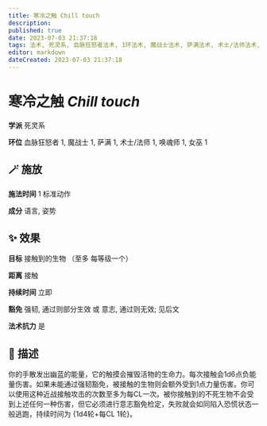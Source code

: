```yaml
---
title: 寒冷之触 Chill touch
description: 
published: true
date: 2023-07-03 21:37:18
tags: 法术, 死灵系, 血脉狂怒者法术, 1环法术, 魔战士法术, 萨满法术, 术士/法师法术, 唤魂师法术, 女巫法术
editor: markdown
dateCreated: 2023-07-03 21:37:18
---
```


# **寒冷之触** *Chill touch*

**学派** 死灵系 

**环位** 血脉狂怒者 1, 魔战士 1, 萨满 1, 术士/法师 1, 唤魂师 1, 女巫 1

## 🪄 施放

**施法时间** 1 标准动作

**成分** 语言, 姿势

## ✨ 效果 

**目标** 接触到的生物 （至多 每等级一个） 

**距离** 接触  

**持续时间** 立即 

**豁免** 强韧, 通过则部分生效 或 意志, 通过则无效; 见后文

**法术抗力** 是

## 📖 描述

你的手散发出幽蓝的能量，它的触摸会摧毁活物的生命力。每次接触会1d6点负能量伤害。如果未能通过强韧豁免，被接触的生物则会额外受到1点力量伤害。你可以使用这种近战接触攻击的次数至多为每CL一次。被你接触到的不死生物不会受到上述任何一种伤害，但它必须进行意志豁免检定，失败就会如同陷入恐慌状态一般逃跑，持续时间为 {1d4轮+每CL 1轮}。
    